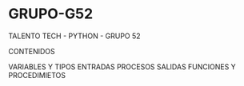 # GRUPO-G52
TALENTO TECH - PYTHON - GRUPO 52

CONTENIDOS

VARIABLES Y TIPOS
ENTRADAS PROCESOS SALIDAS
FUNCIONES Y PROCEDIMIETOS

